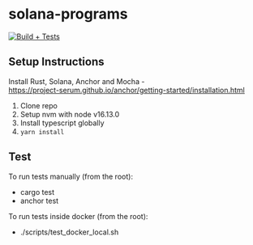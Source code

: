 # solana-programs
[![Build + Tests](https://github.com/Dcaf-Protocol/solana-programs/actions/workflows/build-and-test.yml/badge.svg)](https://github.com/Dcaf-Protocol/solana-programs/actions/workflows/build-and-test.yml)

## Setup Instructions

Install Rust, Solana, Anchor and Mocha - <br>
https://project-serum.github.io/anchor/getting-started/installation.html

1. Clone repo
2. Setup nvm with node v16.13.0 
3. Install typescript globally
4. `yarn install`

## Test
To run tests manually (from the root):
- cargo test
- anchor test

To run tests inside docker (from the root):
- ./scripts/test_docker_local.sh
